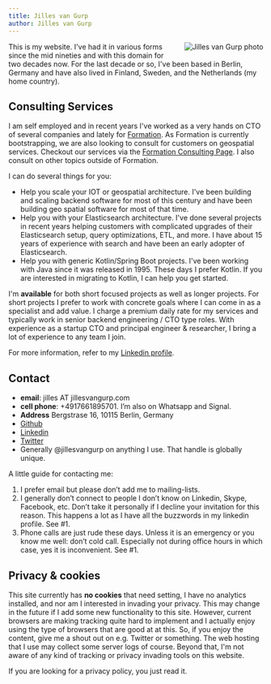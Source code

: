 ```yaml
---
title: Jilles van Gurp
author: Jilles van Gurp
---
```

<img alt="Jilles van Gurp photo" src="https://en.gravatar.com/userimage/227586/49ce2cb62cc80e45d963cc055ce6edb8.jpg?size=300" style="float:right;margin-left:1em;margin-bottom:1em;"/>

This is my website. I've had it in various forms since the mid nineties and with this domain for two decades now. For the last decade or so, I've been based in Berlin, Germany and have also lived in Finland, Sweden, and the Netherlands (my home country).

## Consulting Services

I am self employed and in recent years I've worked as a very hands on CTO of several companies and lately for [Formation](https://tryformation.com). As Formation is currently bootstrapping, we are also looking to consult for customers on geospatial services. Checkout our services via the [Formation Consulting Page](https://tryformation.com/consulting/). I also consult on other topics outside of Formation. 

I can do several things for you:

- Help you scale your IOT or geospatial architecture. I've been building and scaling backend software for most of this century and have been building geo spatial software for most of that time.
- Help you with your Elasticsearch architecture. I've done several projects in recent years helping customers with complicated upgrades of their Elasticsearch setup, query optimizations, ETL, and more. I have about 15 years of experience with search and have been an early adopter of Elasticsearch.
- Help you with generic Kotlin/Spring Boot projects. I've been working with Java since it was released in 1995. These days I prefer Kotlin. If you are interested in migrating to Kotlin, I can help you get started.

I'm **available** for both short focused projects as well as longer projects. For short projects I prefer to work with concrete goals where I can come in as a specialist and add value. I charge a premium daily rate for my services and typically work in senior backend engineering / CTO type roles. With experience as a startup CTO and principal engineer & researcher, I bring a lot of experience to any team I join.

For more information, refer to my [Linkedin profile](https://www.linkedin.com/in/jillesvangurp).

## Contact

- **email**: jilles AT jillesvangurp.com
- **cell phone**: +4917661895701. I’m also on Whatsapp and Signal.
- **Address** Bergstrase 16, 10115 Berlin, Germany
- [Github](https://github.com/jillesvangurp)
- [Linkedin](https://linkedin.com/in/jillesvangurp)
- [Twitter](https://twitter.com/jillesvangurp)
- Generally @jillesvangurp on anything I use. That handle is globally unique.

A little guide for contacting me:

1. I prefer email but please don’t add me to mailing-lists.
1. I generally don’t connect to people I don’t know on Linkedin, Skype, Facebook, etc. Don’t take it personally if I decline your invitation for this reason. This happens a lot as I have all the buzzwords in my linkedin profile. See #1.
1. Phone calls are just rude these days. Unless it is an emergency or you know me well: don’t cold call. Especially not during office hours in which case, yes it is inconvenient. See #1.

## Privacy & cookies

This site currently has **no cookies** that need setting, I have no analytics installed, and nor am I interested in invading your privacy. This may change in the future if I add some new functionality to this site. However, current browsers are making tracking quite hard to implement and I actually enjoy using the type of browsers that are good at at this. So, if you enjoy the content, give me a shout out on e.g. Twitter or something. The web hosting that I use may collect some server logs of course. Beyond that, I'm not aware of any kind of tracking or privacy invading tools on this website.

If you are looking for a privacy policy, you just read it. 
